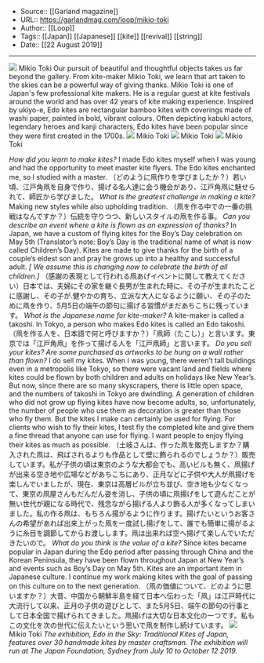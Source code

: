 ﻿
  * Source:: [[Garland magazine]]
  * URL:: https://garlandmag.com/loop/mikio-toki
  * Author:: [[Loop]]
  * Tags:: [[Japan]] [[Japanese]] [[kite]] [[revival]] [[string]]
  * Date:: [[22 August 2019]]


* * *
[![](https://garlandmag.com/wp-content/uploads/2019/08/Edo-in-the-sky_3.jpg)](https://garlandmag.com/wp-content/uploads/2019/08/Edo-in-the-sky_3.jpg)
Mikio Toki
Our pursuit of beautiful and thoughtful objects takes us far beyond the gallery. From kite-maker Mikio Toki, we learn that art taken to the skies can be a powerful way of giving thanks.
Mikio Toki is one of Japan's few professional kite makers. He is a regular guest at kite festivals around the world and has over 42 years of kite making experience. Inspired by ukiyo-e, Edo kites are rectangular bamboo kites with coverings made of washi paper, painted in bold, vibrant colours. Often depicting kabuki actors, legendary heroes and kanji characters, Edo kites have been popular since they were first created in the 1700s.
[![](https://garlandmag.com/wp-content/uploads/2019/08/Edo-in-the-sky_1-768x1024.jpg)](https://garlandmag.com/wp-content/uploads/2019/08/Edo-in-the-sky_1.jpg)
     Mikio Toki
[![](https://garlandmag.com/wp-content/uploads/2019/08/Edo-in-the-sky_5-1024x768.jpg)](https://garlandmag.com/wp-content/uploads/2019/08/Edo-in-the-sky_5.jpg)
     Mikio Toki
[![](https://garlandmag.com/wp-content/uploads/2019/08/Edo-in-the-sky_4-768x1024.jpg)](https://garlandmag.com/wp-content/uploads/2019/08/Edo-in-the-sky_4.jpg)
     Mikio Toki
  

 _How did you learn to make kites?_
I made Edo kites myself when I was young and had the opportunity to meet master kite flyers. The Edo kites enchanted me, so I studied with a master.
（どのように凧作りを学びましたか？）若い頃、江戸角凧を自身で作り、揚げる名人達に会う機会があり、江戸角凧に魅せられて、師匠から学びました。
 _What is the greatest challenge in making a kite?_
Making new styles while also upholding tradition.
（凧を作る中での一番の挑戦はなんですか？）伝統を守りつつ、新しいスタイルの凧を作る事。
 _Can you describe an event where a kite is flown as an expression of thanks?_
In Japan, we have a custom of flying kites for the Boy’s Day celebration on May 5th (Translator’s note: Boy’s Day is the traditional name of what is now called Children’s Day). Kites are made to give thanks for the birth of a couple’s eldest son and pray he grows up into a healthy and successful adult. _[ We assume this is changing now to celebrate the birth of all children.]_
（感謝の表現として行われる凧あげイベントに関して教えてください）日本では、夫婦にその家を継ぐ長男が生まれた時に、その子が生まれたことに感謝し、その子が.健やかの育ち、立派な大人になるように願い、その子のために凧を作り、5月5日の端午の節句に揚げる習慣がまだあちこちに残っています。
 _What is the Japanese name for kite-maker?_
A kite-maker is called a takoshi. In Tokyo, a person who makes Edo kites is called an Edo takoshi.
（凧を作る人を、日本語で何と呼びますか？）「凧師（たこし）」と言います。東京では「江戸角凧」を作って揚げる人を「江戸凧師」と言います。
 _Do you sell your kites? Are some purchased as artworks to be hung on a wall rather than flown?_
I do sell my kites. When I was young, there weren’t tall buildings even in a metropolis like Tokyo, so there were vacant land and fields where kites could be flown by both children and adults on holidays like New Year’s. But now, since there are so many skyscrapers, there is little open space, and the numbers of takoshi in Tokyo are dwindling. A generation of children who did not grow up flying kites have now become adults, so, unfortunately, the number of people who use them as decoration is greater than those who fly them. But the kites I make can certainly be used for flying. For clients who wish to fly their kites, I test fly the completed kite and give them a fine thread that anyone can use for flying. I want people to enjoy flying their kites as much as possible.
（土岐さんは、作った凧を販売しますか？購入された凧は、飛ばされるよりも作品として壁に飾られるのでしょうか？）販売しています。私が子供の頃は東京のような大都会でも、高いビルも無く、凧揚げが出来る空き地や広場などがあちこちにあり、正月などに子供や大人が凧揚げを楽しんでいましたが、現在、東京は高層ビルが立ち並び、空き地も少なくなって、東京の凧屋さんもだんだん姿を消し、子供の頃に凧揚げをして遊んだことが無い世代が親になる時代で、残念ながら揚げる人より飾る人が多くなってしまいました。私の作る凧は、もちろん揚がるように作ります。揚げたいというお客さんの希望があれば出来上がった凧を一度試し揚げをして、誰でも簡単に揚がるように糸目を調節してからお渡しします。凧は出来れば空へ揚げて楽しんでいただきたいので。
 _What do you think is the value of a kite?_
Since kites became popular in Japan during the Edo period after passing through China and the Korean Peninsula, they have been flown throughout Japan at New Year’s and events such as Boy’s Day on May 5th. Kites are an important item in Japanese culture. I continue my work making kites with the goal of passing on this culture on to the next generation.
（凧の価値について、どのように思いますか？）大昔、中国から朝鮮半島を経て日本へ伝わった「凧」は江戸時代に大流行して以来、正月の子供の遊びとして、また5月5日、端午の節句の行事として日本全国で揚げられてきました。凧揚げは大切な日本文化の一つです。私もこの文化を次の世代に伝えたいという思いで凧を制作し続けています。
[![](https://garlandmag.com/wp-content/uploads/2019/08/Edo-in-the-sky_artist.jpg)](https://garlandmag.com/wp-content/uploads/2019/08/Edo-in-the-sky_artist.jpg)
Mikio Toki
 _The exhibition, Edo in the Sky: Traditional Kites of Japan, features over 30 handmade kites by master craftsman. The exhibition will run at The Japan Foundation, Sydney from July 10 to October 12 2019._
